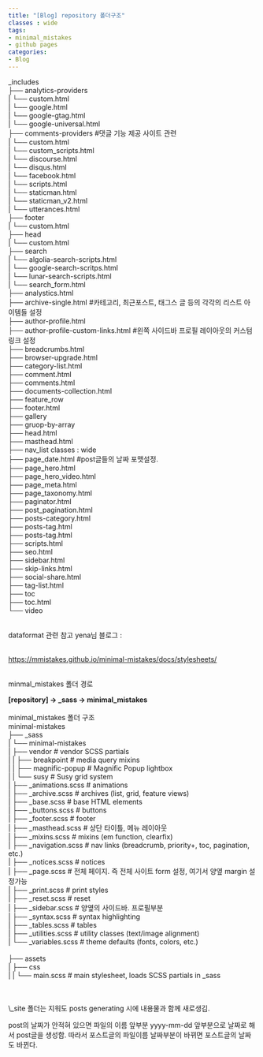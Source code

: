 ```yaml
---
title: "[Blog] repository 폴더구조"
classes : wide
tags:
- minimal_mistakes
- github pages
categories:
- Blog
---
```


\_includes
<br>├── analytics-providers
 <br>|  └── custom.html
 <br>|  └── google.html
 <br>|  └── google-gtag.html
 <br>|  └── google-universal.html
<br>├── comments-providers                      #댓글 기능 제공 사이트 관련
 <br>|  └── custom.html
 <br>|  └── custom_scripts.html
 <br>|  └── discourse.html
 <br>|  └── disqus.html
 <br>|  └── facebook.html
 <br>|  └── scripts.html
 <br>|  └── staticman.html
 <br>|  └── staticman_v2.html
 <br>|  └── utterances.html
<br>├── footer
<br>|  └── custom.html
<br>├── head
<br>|  └── custom.html
<br>├── search
<br>|  └── algolia-search-scripts.html
<br>|  └── google-search-scritps.html
<br>|  └── lunar-search-scripts.html
<br>|  └── search_form.html
<br>├── analystics.html
<br>├── archive-single.html             #카테고리, 최근포스트, 태그스 글 등의 각각의 리스트 아이템들 설정
<br>├── author-profile.html
<br>├── author-profile-custom-links.html    #왼쪽 사이드바 프로필 레이아웃의 커스텀 링크 설정
<br>├── breadcrumbs.html
<br>├── browser-upgrade.html
<br>├── category-list.html
<br>├── comment.html
<br>├── comments.html
<br>├── documents-collection.html
<br>├── feature_row
<br>├── footer.html
<br>├── gallery
<br>├── gruop-by-array
<br>├── head.html
<br>├── masthead.html
<br>├── nav_list
classes : wide
<br>├── page_date.html                         #post글들의 날짜 포맷설정. 
<br>├── page_hero.html
<br>├── page_hero_video.html
<br>├── page_meta.html
<br>├── page_taxonomy.html
<br>├── paginator.html
<br>├── post_pagination.html
<br>├── posts-category.html
<br>├── posts-tag.html
<br>├── posts-tag.html
<br>├── scripts.html
<br>├── seo.html
<br>├── sidebar.html
<br>├── skip-links.html
<br>├── social-share.html
<br>├── tag-list.html
<br>├── toc
<br>├── toc.html
<br>└── video
<br>

<br>
dataformat 관련 참고
yena님 블로그 : <https://blog.yena.io/studynote/2017/11/06/Date-Formatting.html>

<br>
<br>


<https://mmistakes.github.io/minimal-mistakes/docs/stylesheets/>

<br>
minmal_mistakes 폴더 경로

**[repository] -> \_sass -> minimal_mistakes**
<br>
<br>
minimal_mistakes 폴더 구조
<br>
 minimal-mistakes
<br>├── _sass
<br>|  └── minimal-mistakes
<br>|     ├── vendor               # vendor SCSS partials
<br>|     |   ├── breakpoint       # media query mixins
<br>|     |   ├── magnific-popup   # Magnific Popup lightbox
<br>|     |   └── susy             # Susy grid system
<br>|     ├── _animations.scss     # animations
<br>|     ├── _archive.scss        # archives (list, grid, feature views)
<br>|     ├── _base.scss           # base HTML elements 
<br>|     ├── _buttons.scss        # buttons
<br>|     ├── _footer.scss         # footer
<br>|     ├── _masthead.scss       # 상단 타이틀, 메뉴 레이아웃
<br>|     ├── _mixins.scss         # mixins (em function, clearfix)
<br>|     ├── _navigation.scss  # nav links (breadcrumb, priority+, toc, pagination, etc.)
<br>|     ├── _notices.scss        # notices
<br>|     ├── _page.scss           # 전체 페이지. 즉 전체 사이트 form 설정, 여기서 양옆 margin 설정가능
<br>|     ├── _print.scss          # print styles
<br>|     ├── _reset.scss          # reset
<br>|     ├── _sidebar.scss        # 양옆의 사이드바. 프로필부분
<br>|     ├── _syntax.scss         # syntax highlighting
<br>|     ├── _tables.scss         # tables
<br>|     ├── _utilities.scss      # utility classes (text/image alignment)
<br>|     └── _variables.scss      # theme defaults (fonts, colors, etc.)  
<br>├── assets
<br>|  ├── css
<br>|  |  └── main.scss            # main stylesheet, loads SCSS partials in _sass


<br>
<br>
\_site 폴더는 지워도 posts generating 시에 내용물과 함께 새로생김.

post의 날짜가 안적혀 있으면 파일의 이름 앞부분 yyyy-mm-dd 앞부분으로 날짜로 해서 post글을 생성함.
따라서 포스트글의 파일이름 날짜부분이 바뀌면 포스트글의 날짜도 바뀐다.
